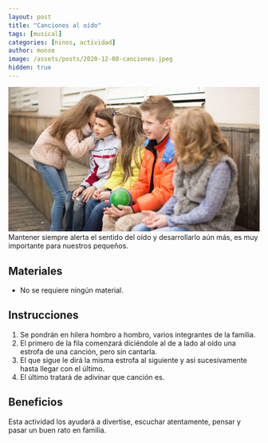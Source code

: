 ```yaml
---
layout: post
title: "Canciones al oído"
tags: [musical]
categories: [ninos, actividad]
author: monse
image: /assets/posts/2020-12-08-canciones.jpeg
hidden: true
---
```

![Actividad de canciones](/assets/posts/2020-12-08-canciones.jpeg)<br/> 
Mantener siempre alerta el sentido del oído y desarrollarlo aún más, es muy importante para nuestros pequeños.  

## Materiales 
- No se requiere ningún material.  

## Instrucciones 
1. Se pondrán en hilera hombro a hombro, varios integrantes de la familia.
2. El primero de la fila comenzará diciéndole al de a lado al oído una estrofa de una canción, pero sin cantarla.
3. El que sigue le dirá la misma estrofa al siguiente y así sucesivamente hasta llegar con el último.
4. El último tratará de adivinar que canción es. 

## Beneficios 
Esta actividad los ayudará a divertise, escuchar atentamente, pensar y pasar un buen rato en familia. 